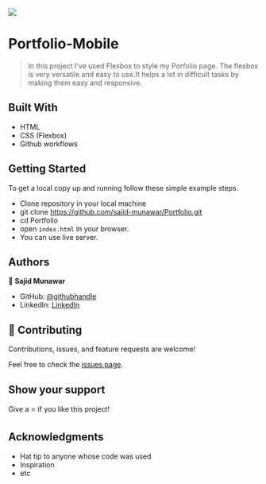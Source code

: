 ![](https://img.shields.io/badge/Microverse-blueviolet)

# Portfolio-Mobile

> In this project I've used Flexbox to style my Porfolio page. The flexbox is very versatile and easy to use.It helps a lot in difficult tasks by making them easy and responsive.


## Built With

- HTML
- CSS (Flexbox)
- Github workflows

## Getting Started

To get a local copy up and running follow these simple example steps.

- Clone repository in your local machine 
- git clone https://github.com/sajid-munawar/Portfolio.git
- cd Portfolio
- open `index.html` in your browser.
- You can use live server.



## Authors

👤 **Sajid Munawar**

- GitHub: [@githubhandle](https://github.com/sajid-munawar)
- LinkedIn: [LinkedIn](https://www.linkedin.com/in/sajid-munawar-41ba26180/)


## 🤝 Contributing

Contributions, issues, and feature requests are welcome!

Feel free to check the [issues page](../../issues/).

## Show your support

Give a ⭐️ if you like this project!

## Acknowledgments

- Hat tip to anyone whose code was used
- Inspiration
- etc

